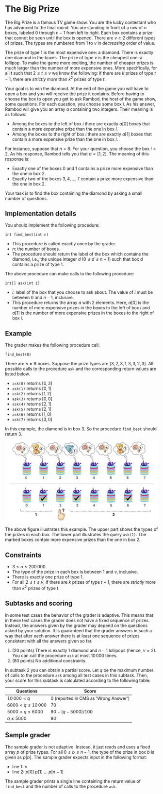 # The Big Prize

The Big Prize is a famous TV game show.
You are the lucky contestant who has advanced to the final round.
You are standing in front of a row of $n$ boxes, labeled $0$ through $n-1$ from left to right.
Each box contains a prize that cannot be seen until the box is opened.
There are $v \geq 2$ different *types* of prizes.
The types are numbered from $1$ to $v$ in *decreasing* order of value.

The prize of type $1$ is the most expensive one: a diamond.
There is exactly one diamond in the boxes.
The prize of type $v$ is the cheapest one: a lollipop.
To make the game more exciting, the number of cheaper prizes is much larger than the number of more expensive ones.
More specifically, for all $t$ such that $2 \leq t \leq v$ we know the following:
if there are $k$ prizes of type $t-1$, there are *strictly more* than $k^2$ prizes of type $t$.

Your goal is to win the diamond.
At the end of the game you will have to open a box and you will receive the prize it contains.
Before having to choose the box to open you get to ask Rambod, the host of the game show, some questions.
For each question, you choose some box $i$.
As his answer, Rambod will give you an array $a$ containing two integers.
Their meaning is as follows:
* Among the boxes to the left of box $i$ there are exactly $a[0]$ boxes that contain a more expensive prize than the one in box $i$.
* Among the boxes to the right of box $i$ there are exactly $a[1]$ boxes that contain a more expensive prize than the one in box $i$.

For instance, suppose that $n=8$. For your question, you choose the box $i=2$.
As his response, Rambod tells you that $a=[1,2]$.
The meaning of this response is:
* Exactly one of the boxes $0$ and $1$ contains a prize more expensive than the one in box $2$.
* Exactly two of the boxes $3, 4, \ldots, 7$ contain a prize more expensive than the one in box $2$.

Your task is to find the box containing the diamond by asking a small number of questions.

## Implementation details

You should implement the following procedure:

```
int find_best(int n)
```

* This procedure is called exactly once by the grader.
* $n$: the number of boxes.
* The procedure should return the label of the box which contains the diamond, i.e., the unique integer $d$ ($0 \leq d \leq n-1$) such that box $d$ contains a prize of type $1$.

The above procedure can make calls to the following procedure:

```
int[] ask(int i)
```

* $i$: label of the box that you choose to ask about. The value of $i$ must be between $0$ and $n-1$, inclusive.
* This procedure returns the array $a$ with $2$ elements. Here, $a[0]$ is the number of more expensive prizes in the boxes to the left of box $i$ and $a[1]$ is the number of more expensive prizes in the boxes to the right of box $i$.


## Example

The grader makes the following procedure call:

```
find_best(8)
```

There are $n=8$ boxes. Suppose the prize types are $[3,2,3,1,3,3,2,3]$.
All possible calls to the procedure `ask` and the corresponding return values are listed below.

- `ask(0)` returns $[0, 3]$
- `ask(1)` returns $[0, 1]$
- `ask(2)` returns $[1, 2]$
- `ask(3)` returns $[0, 0]$
- `ask(4)` returns $[2, 1]$
- `ask(5)` returns $[2, 1]$
- `ask(6)` returns $[1, 0]$
- `ask(7)` returns $[3, 0]$

In this example, the diamond is in box $3$. So the procedure `find_best` should return $3$.

![Prize1](prize.png "600") 

The above figure illustrates this example.
The upper part shows the types of the prizes in each box.
The lower part illustrates the query `ask(2)`.
The marked boxes contain more expensive prizes than the one in box $2$.

## Constraints

* $3 \leq n \leq 200\,000$.
* The type of the prize in each box is between $1$ and $v$, inclusive.
* There is exactly one prize of type $1$.
* For all $2 \leq t \leq v$, if there are $k$ prizes of type $t-1$, there are *strictly* more than $k^2$ prizes of type $t$.

## Subtasks and scoring

In some test cases the behavior of the grader is adaptive.
This means that in these test cases the grader does not have a fixed sequence of prizes.
Instead, the answers given by the grader may depend on the questions asked by your solution.
It is guaranteed that the grader answers in such a way that after each answer there is at least one sequence of prizes consistent with all the answers given so far.

1. (20 points) There is exactly $1$ diamond and $n-1$ lollipops (hence, $v = 2$).
You can call the procedure `ask` at most $10\,000$ times.
1. (80 points) No additional constraints.

In subtask 2 you can obtain a partial score.
Let $q$ be the maximum number of calls to the procedure `ask` among all test cases in this subtask.
Then, your score for this subtask is calculated according to the following table:

Questions | Score
--- | ---
$10\,000 < q$ | $0$ (reported in CMS as 'Wrong Answer')
$6000 < q \leq 10\,000$ | $70$
$5000 < q \leq 6000$ | $80 - (q-5000)/100$
$q \leq 5000$ | $80$

## Sample grader

The sample grader is not adaptive.
Instead, it just reads and uses a fixed array $p$ of prize types. For all $0 \leq b \leq n-1$, the type of the prize in box $b$ is given as $p[b]$.
The sample grader expects input in the following format:

- line $1$: $n$
- line $2$: $p[0]$ $p[1]$  $\ldots$ $p[n-1]$

The sample grader prints a single line containing the return value of `find_best` and the number of calls to the procedure `ask`.
